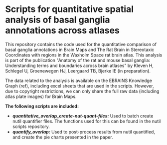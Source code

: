 # Scripts for quantitative spatial analysis of basal ganglia annotations across atlases

This repository contains the code used for the quantitative comparison of basal ganglia annotations in Brain Maps and The Rat Brain in Stereotaxic Coordinates with regions in the Waxholm Space rat brain atlas. This analysis is part of the publication "Anatomy of the rat and mouse basal ganglia: Understanding terms and boundaries across brain atlases" by Kleven H, Schlegel U, Groenewegen HJ, Leergaard TB, Bjerke IE (in preparation).

The data related to the analysis is available on the EBRAINS Knowledge Graph (ref), including excel sheets that are used in the scripts. However, due to copyright restrictions, we can only share the full raw data (including atlas plate images) for Brain Maps. 


**The following scripts are included:**

- ***quantitative_overlap_create-nut-quant-files:*** Used to batch create nutil quantifier files. The functions used for this can be found in the nutil scripts repository.
- ***quantify_overlap:*** Used to post-process results from nutil quantified, and create the pie charts presented in the paper.
